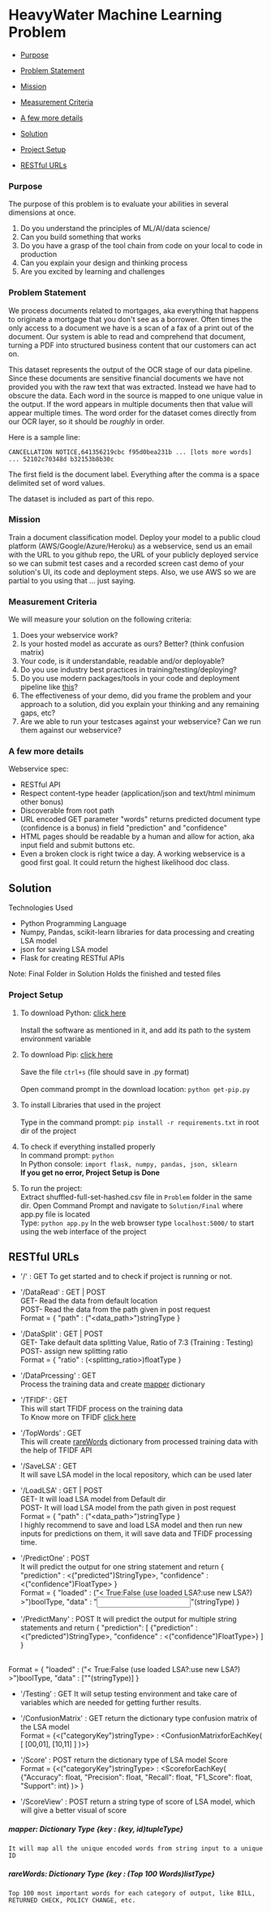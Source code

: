 # HeavyWater Machine Learning Problem

* [Purpose](#Purpose)
* [Problem Statement](#Problem-Statement)
* [Mission](#Mission)
* [Measurement Criteria](#Measurement-Criteria)
* [A few more details](#A-few-more-details)

* [Solution](#Solution)
* [Project Setup](#Project-Setup)
* [RESTful URLs](#RESTful-URLs)

### Purpose

The purpose of this problem is to evaluate your abilities in several dimensions at once.

  1. Do you understand the principles of ML/AI/data science/<insert fancy other term here>
  1. Can you build something that works
  1. Do you have a grasp of the tool chain from code on your local to code in production
  1. Can you explain your design and thinking process
  1. Are you excited by learning and challenges


### Problem Statement

We process documents related to mortgages, aka everything that happens to originate a mortgage that you don't see as a borrower. Often times the only access to a document we have is a scan of a fax of a print out of the document. Our system is able to read and comprehend that document, turning a PDF into structured business content that our customers can act on.

This dataset represents the output of the OCR stage of our data pipeline. Since these documents are sensitive financial documents we have not provided you with the raw text that was extracted. Instead we have had to obscure the data. Each word in the source is mapped to one unique value in the output. If the word appears in multiple documents then that value will appear multiple times. The word order for the dataset comes directly from our OCR layer, so it should be _roughly_ in order.

Here is a sample line:

```
CANCELLATION NOTICE,641356219cbc f95d0bea231b ... [lots more words] ... 52102c70348d b32153b8b30c
```

The first field is the document label. Everything after the comma is a space delimited set of word values.

The dataset is included as part of this repo.

### Mission

Train a document classification model. Deploy your model to a public cloud platform (AWS/Google/Azure/Heroku) as a webservice, send us an email with the URL to you github repo, the URL of your publicly deployed service so we can submit test cases and a recorded screen cast demo of your solution's UI, its code and deployment steps. Also, we use AWS so we are partial to you using that ... just saying.


### Measurement Criteria

We will measure your solution on the following criteria:

  1. Does your webservice work?
  1. Is your hosted model as accurate as ours? Better? (think confusion matrix)
  1. Your code, is it understandable, readable and/or deployable?
  1. Do you use industry best practices in training/testing/deploying?
  1. Do you use modern packages/tools in your code and deployment pipeline like [this](https://stelligent.com/2016/02/08/aws-lambda-functions-aws-codepipeline-cloudformation/)?
  1. The effectiveness of your demo, did you frame the problem and your approach to a solution, did you explain your thinking and any remaining gaps, etc?
  1. Are we able to run your testcases against your webservice? Can we run them against our webservice?


### A few more details

Webservice spec:

- RESTful API
- Respect content-type header (application/json and text/html minimum other bonus)
- Discoverable from root path
- URL encoded GET parameter "words" returns predicted document type (confidence is a bonus) in field "prediction" and "confidence"
- HTML pages should be readable by a human and allow for action, aka input field and submit buttons etc.
- Even a broken clock is right twice a day. A working webservice is a good first goal. It could return the highest likelihood doc class.



## Solution
Technologies Used
 - Python Programming Language
 - Numpy, Pandas, scikit-learn libraries for data processing and creating LSA model
 - json for saving LSA model
 - Flask for creating RESTful APIs

Note: Final Folder in Solution Holds the finished and tested files

### Project Setup

1.	To download Python: [click here](https://www.python.org/downloads/)<br>  
	Install the software as mentioned in it, and add its path to the system environment variable

2. 	To download Pip: [click here](https://bootstrap.pypa.io/get-pip.py)<br>  
	Save the file `ctrl+s` (file should save in .py format)<br>  
	Open command prompt in the download location: `python get-pip.py`

3.	To install Libraries that used in the project<br>  
	Type in the command prompt: `pip install -r requirements.txt` in root dir of the project

4.	To check if everything installed properly<br>
	In command prompt: `python`  
	In Python console: `import flask, numpy, pandas, json, sklearn`  
	**If you get no error, Project Setup is Done**

5.	To run the project:<br>
	Extract shuffled-full-set-hashed.csv file in `Problem` folder in the same dir.
	Open Command Prompt and navigate to `Solution/Final` where app.py file is located  
	Type: `python app.py`
	In the web browser type `localhost:5000/` to start using the web interface of the project  

## RESTful URLs
 - '/' : GET
	To get started and to check if project is running or not.

 - '/DataRead' : GET | POST <br>
 	GET- Read the data from default location<br>
	POST- Read the data from the path given in post request<br>
		Format = { "path" : ("<data_path>")stringType }

- '/DataSplit' : GET | POST<br>
 	GET- Take default data splitting Value, Ratio of 7:3 (Training : Testing)<br>
	POST- assign new splitting ratio<br>
		Format = { "ratio" : (<splitting_ratio>)floatType }

- '/DataPrcessing' : GET<br>
 	Process the training data and create [mapper](#mapper) dictionary<br>

- '/TFIDF' : GET<br>
 	This will start TFIDF process on the training data<br>
	To Know more on TFIDF [click here](https://en.wikipedia.org/wiki/Tf%E2%80%93idf)

- '/TopWords' : GET<br>
 	This will create [rareWords](#rareWords) dictionary from processed training data with the help of TFIDF API

- '/SaveLSA' : GET<br>
	It will save LSA model in the local repository, which can be used later

- '/LoadLSA' : GET | POST<br>
	GET- It will load LSA model from Default dir<br>
	POST- It will load LSA model from the path given in post request<br>
		Format = { "path" : ("<data_path>")stringType }<br>
	I highly recommend to save and load LSA model and then run new inputs for predictions on them, it will save data and TFIDF processing time.

- '/PredictOne' : POST<br>
	It will predict the output for one string statement and return { "prediction" : <("predicted")StringType>, "confidence" : <("confidence")FloatType> } <br>
	Format = { "loaded" : ("< True:False (use loaded LSA?:use new LSA?) >")boolType, "data" : "<input>"(stringType) }


- '/PredictMany' : POST
	It will predict the output for multiple string statements and return { "prediction": [ {"prediction" : <("predicted")StringType>, "confidence" : <("confidence")FloatType>} ] }
<br>
	Format = { "loaded" : ("< True:False (use loaded LSA?:use new LSA?) >")boolType, "data" : ["<inputs>"(stringType)] }


- '/Testing' : GET
	It will setup testing environment and take care of variables which are needed for getting further results.

- '/ConfusionMatrix' : GET
	return the dictionary type confusion matrix of the LSA model<br>
	Format = {<("categoryKey")stringType> : <ConfusionMatrixforEachKey( [ [00,01], [10,11] ] )>}

- '/Score' : POST
	return the dictionary type of LSA model Score<br>
	Format = {<("categoryKey")stringType> : <ScoreforEachKey( {"Accuracy": float, "Precision": float, "Recall": float, "F1_Score": float, "Support": int} )> }

- '/ScoreView' : POST
	return a string type of score of LSA model, which will give a better visual of score<br>

##### mapper: Dictionary Type {key : (key, id)tupleType}
	It will map all the unique encoded words from string input to a unique ID
##### rareWords: Dictionary Type {key : (Top 100 Words)listType}
	Top 100 most important words for each category of output, like BILL, RETURNED CHECK, POLICY CHANGE, etc.
